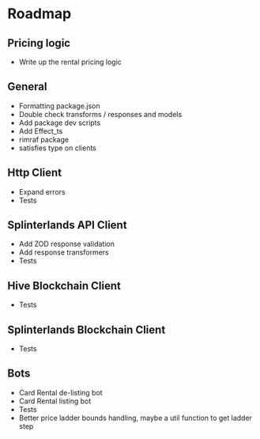 # Roadmap

## Pricing logic

- Write up the rental pricing logic

## General

- Formatting package.json
- Double check transforms / responses and models
- Add package dev scripts
- Add Effect_ts
- rimraf package
- satisfies type on clients

## Http Client

- Expand errors
- Tests

## Splinterlands API Client

- Add ZOD response validation
- Add response transformers
- Tests

## Hive Blockchain Client

- Tests

## Splinterlands Blockchain Client

- Tests

## Bots

- Card Rental de-listing bot
- Card Rental listing bot
- Tests
- Better price ladder bounds handling, maybe a util function to get ladder step